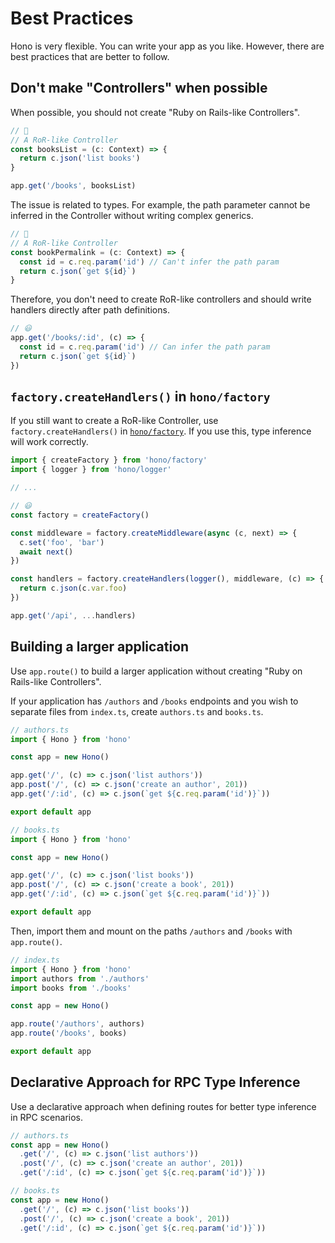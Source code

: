 # Best Practices

Hono is very flexible. You can write your app as you like.
However, there are best practices that are better to follow.

## Don't make "Controllers" when possible

When possible, you should not create "Ruby on Rails-like Controllers".

```ts
// 🙁
// A RoR-like Controller
const booksList = (c: Context) => {
  return c.json('list books')
}

app.get('/books', booksList)
```

The issue is related to types. For example, the path parameter cannot be inferred in the Controller without writing complex generics.

```ts
// 🙁
// A RoR-like Controller
const bookPermalink = (c: Context) => {
  const id = c.req.param('id') // Can't infer the path param
  return c.json(`get ${id}`)
}
```

Therefore, you don't need to create RoR-like controllers and should write handlers directly after path definitions.

```ts
// 😃
app.get('/books/:id', (c) => {
  const id = c.req.param('id') // Can infer the path param
  return c.json(`get ${id}`)
})
```

## `factory.createHandlers()` in `hono/factory`

If you still want to create a RoR-like Controller, use `factory.createHandlers()` in [`hono/factory`](/docs/helpers/factory). If you use this, type inference will work correctly.

```ts
import { createFactory } from 'hono/factory'
import { logger } from 'hono/logger'

// ...

// 😃
const factory = createFactory()

const middleware = factory.createMiddleware(async (c, next) => {
  c.set('foo', 'bar')
  await next()
})

const handlers = factory.createHandlers(logger(), middleware, (c) => {
  return c.json(c.var.foo)
})

app.get('/api', ...handlers)
```

## Building a larger application

Use `app.route()` to build a larger application without creating "Ruby on Rails-like Controllers".

If your application has `/authors` and `/books` endpoints and you wish to separate files from `index.ts`, create `authors.ts` and `books.ts`.

```ts
// authors.ts
import { Hono } from 'hono'

const app = new Hono()

app.get('/', (c) => c.json('list authors'))
app.post('/', (c) => c.json('create an author', 201))
app.get('/:id', (c) => c.json(`get ${c.req.param('id')}`))

export default app
```

```ts
// books.ts
import { Hono } from 'hono'

const app = new Hono()

app.get('/', (c) => c.json('list books'))
app.post('/', (c) => c.json('create a book', 201))
app.get('/:id', (c) => c.json(`get ${c.req.param('id')}`))

export default app
```

Then, import them and mount on the paths `/authors` and `/books` with `app.route()`.

```ts
// index.ts
import { Hono } from 'hono'
import authors from './authors'
import books from './books'

const app = new Hono()

app.route('/authors', authors)
app.route('/books', books)

export default app
```
## Declarative Approach for RPC Type Inference

Use a declarative approach when defining routes for better type inference in RPC scenarios.

```ts
// authors.ts
const app = new Hono()
  .get('/', (c) => c.json('list authors'))
  .post('/', (c) => c.json('create an author', 201))
  .get('/:id', (c) => c.json(`get ${c.req.param('id')}`))

// books.ts
const app = new Hono()
  .get('/', (c) => c.json('list books'))
  .post('/', (c) => c.json('create a book', 201))
  .get('/:id', (c) => c.json(`get ${c.req.param('id')}`))
```
